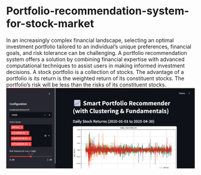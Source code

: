 # Portfolio-recommendation-system-for-stock-market
In an increasingly complex financial landscape, selecting an optimal investment portfolio tailored to an individual’s unique preferences, financial goals, and risk tolerance can be challenging. A portfolio recommendation system offers a solution by combining financial expertise with advanced computational techniques to assist users in making informed investment decisions.
A stock portfolio is a collection of stocks. The advantage of a portfolio is its return is the weighted return of its constituent stocks. The portfolio’s risk will be less than the risks of its constituent stocks.
![image alt](https://github.com/Pawan8828/Portfolio-recommendation-system-for-stock-market/blob/e0d4a763d7a3ab925f42df0b8c16d7c673bd94a4/Screenshot%202025-07-02%20225053.png)


